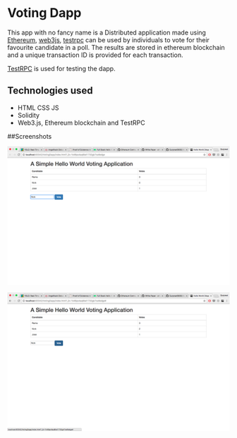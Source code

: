 # Voting Dapp

This app with no fancy name is a Distributed application made using [Ethereum](https://github.com/ethereum/go-ethereum), 
[web3js](https://github.com/ethereum/web3.js/), [testrpc](https://github.com/ethereumjs/testrpc) can be used by individuals
 to vote for their favourite candidate in a poll. The results are stored in ethereum blockchain and a unique transaction 
 ID is provided for each transaction.
 
 [TestRPC](https://github.com/ethereumjs/testrpc) is used for testing the dapp.
   
   
## Technologies used
- HTML CSS JS
- Solidity
- Web3.js, Ethereum blockchain and TestRPC

##Screenshots

![alt Image1](/screenshots/ss_1.png)

![alt Image2](/screenshots/ss_2.png)